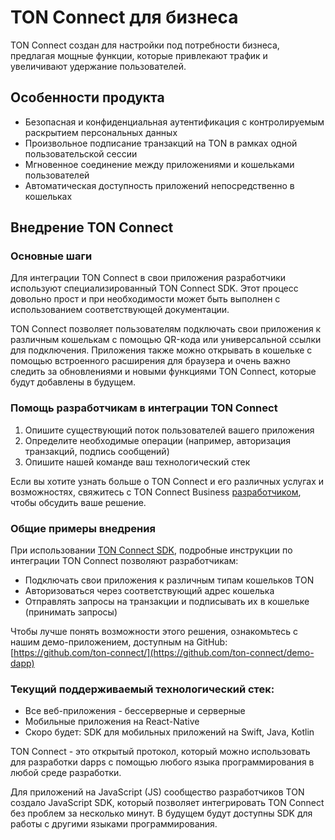 # TON Connect для бизнеса

TON Connect создан для настройки под потребности бизнеса, предлагая мощные функции, которые привлекают трафик и увеличивают удержание пользователей.

## Особенности продукта

- Безопасная и конфиденциальная аутентификация с контролируемым раскрытием персональных данных
- Произвольное подписание транзакций на TON в рамках одной пользовательской сессии
- Мгновенное соединение между приложениями и кошельками пользователей
- Автоматическая доступность приложений непосредственно в кошельках

## Внедрение TON Connect

### Основные шаги

Для интеграции TON Connect в свои приложения разработчики используют специализированный TON Connect SDK. Этот процесс довольно прост и при необходимости может быть выполнен с использованием соответствующей документации.

TON Connect позволяет пользователям подключать свои приложения к различным кошелькам с помощью QR-кода или универсальной ссылки для подключения. Приложения также можно открывать в кошельке с помощью встроенного расширения для браузера и очень важно следить за обновлениями и новыми функциями TON Connect, которые будут добавлены в будущем.

### Помощь разработчикам в интеграции TON Connect

1. Опишите существующий поток пользователей вашего приложения
2. Определите необходимые операции (например, авторизация транзакций, подпись сообщений)
3. Опишите нашей команде ваш технологический стек

Если вы хотите узнать больше о TON Connect и его различных услугах и возможностях, свяжитесь с TON Connect Business [разработчиком](https://t.me/tonrostislav), чтобы обсудить ваше решение.

### Общие примеры внедрения

При использовании [TON Connect SDK](https://github.com/ton-connect/sdk), подробные инструкции по интеграции TON Connect позволяют разработчикам:

- Подключать свои приложения к различным типам кошельков TON
- Авторизоваться через соответствующий адрес кошелька
- Отправлять запросы на транзакции и подписывать их в кошельке (принимать запросы)

Чтобы лучше понять возможности этого решения, ознакомьтесь с нашим демо-приложением, доступным на GitHub: [https://github.com/ton-connect/](https://github.com/ton-connect/demo-dapp)

### Текущий поддерживаемый технологический стек:

- Все веб-приложения - бессерверные и серверные
- Мобильные приложения на React-Native
- Скоро будет: SDK для мобильных приложений на Swift, Java, Kotlin

TON Connect - это открытый протокол, который можно использовать для разработки dapps с помощью любого языка программирования в любой среде разработки.

Для приложений на JavaScript (JS) сообщество разработчиков TON создало JavaScript SDK, который позволяет интегрировать TON Connect без проблем за несколько минут. В будущем будут доступны SDK для работы с другими языками программирования.
